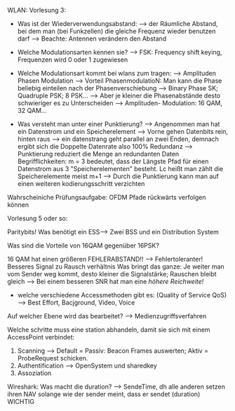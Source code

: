 WLAN:
Vorlesung 3:
- Was ist der Wiederverwendungsabstand:
--> der Räumliche Abstand, bei dem man (bei Funkzellen) die gleiche Frequenz wieder benutzen darf
--> Beachte: Antennen verändern den Abstand


- Welche Modulationsarten kennen sie?
--> FSK: Frequency shift keying, Frequenzen wird 0 oder 1 zugewiesen

- Welche Modulationsart kommt bei wlans zum tragen:
--> Amplituden Phasen Modulation
--> Vorteil PhasenmodulatioN: Man kann die Phase beliebig einteilen nach der Phasenverschiebung --> Binary Phase SK; Quadruple PSK; 8 PSK...
    --> Aber je kleiner die Phasenabstände desto schwieriger es zu Unterscheiden
--> Amplituden- Modulation: 16 QAM, 32 QAM...


- Was versteht man unter einer Punktierung?
--> Angenommen man hat ein Datenstrom und ein Speicherelement
--> Vorne gehen Datenbits rein, hinten raus
--> ein datenstrang geht parallel an zwei Enden, demnach ergibt sich die Doppelte Datenrate also 100% Redundanz
--> Punktierung reduziert die Menge an redundanten Daten
Begrifflichkeiten:
m = 3 bedeutet, dass der Längste Pfad für einen Datenstrom aus 3 "Speicherelementen" besteht.
Lc heißt man zählt die Speicherelemente meist m+1
--> Durch die Punktierung kann man auf einen weiteren kodierungsschritt verzichten

Wahrscheiniche Prüfungsaufgabe:
OFDM Pfade rückwärts verfolgen können


Vorlesung 5 oder so:

Paritybits!
Was benötigt ein ESS--> Zwei BSS und ein Distribution System

Was sind die Vorteile von 16QAM gegenüber 16PSK?

16 QAM hat einen größeren FEHLERABSTAND!! --> Fehlertoleranter! Besseres Signal zu Rausch verhältnis
Was bringt das ganze: Je weiter man vom Sender weg kommt, desto kleiner die Signalstärke; Rauschen bleibt gleich --> Bei einem besseren SNR hat man eine *höhere Reichweite!*


- welche verschiedene Accessmethoden gibt es: (Quality of Service QoS) 
--> Best Effort, Bacjground, Video, Voice

Auf welcher Ebene wird das bearbeitet? 
--> Medienzugriffsverfahren


Welche schritte muss eine station abhandeln, damit sie sich mit einem AccessPoint verbindet:  
1. Scanning --> Default = Passiv: Beacon Frames auswerten; Aktiv = ProbeRequest schicken.
2. Authentification --> OpenSystem und sharedkey
3. Assoziation


Wireshark: Was macht die duration? --> SendeTime, dh alle anderen setzen ihren NAV solange wie der sender meint, dass er sendet (duration) WICHTIG

